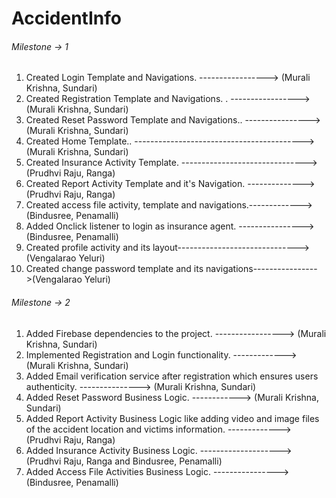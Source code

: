 # AccidentInfo

###### Milestone -> 1
1. Created Login Template and Navigations.           -----------------> (Murali Krishna, Sundari)
2. Created Registration Template and Navigations. .  -----------------> (Murali Krishna, Sundari)
3. Created Reset Password Template and Navigations..  ----------------> (Murali Krishna, Sundari)
4. Created Home Template..  ------------------------------------------> (Murali Krishna, Sundari)
5. Created Insurance Activity Template. -------------------------------> (Prudhvi Raju, Ranga)
6. Created Report Activity Template and it's Navigation. --------------> (Prudhvi Raju, Ranga)
7. Created access file activity, template and navigations.-------------> (Bindusree, Penamalli)
8. Added Onclick listener to login as insurance agent. ----------------> (Bindusree, Penamalli)
9. Created profile activity and its layout------------------------------>(Vengalarao Yeluri)
10. Created change password template and its navigations---------------->(Vengalarao Yeluri)

###### Milestone -> 2
1. Added Firebase dependencies to the project.   -----------------> (Murali Krishna, Sundari)
2. Implemented Registration and Login functionality. -------------> (Murali Krishna, Sundari)
3. Added Email verification service after registration 
   which ensures users authenticity.               ---------------> (Murali Krishna, Sundari)
4. Added Reset Password Business Logic.               ------------> (Murali Krishna, Sundari)
5. Added Report Activity Business Logic like adding
   video and image files of the accident location and
   victims information.                              -------------> (Prudhvi Raju, Ranga)
6. Added Insurance Activity Business Logic.   --------------------> (Prudhvi Raju, Ranga and Bindusree, Penamalli)
7. Added Access File Activities Business Logic. ---------------->   (Bindusree, Penamalli)